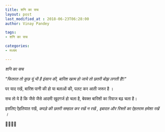 ```yaml
---
title: शनि का सच
layout: post
last_modified_at : 2018-06-23T06:28:00
author: Vinay Pandey

tags:
- शनि का सच

categories:
- मध्यम

---
```


*शनि का सच*

_"फितरत तो कुछ यूं भी है इंसान की,_
_बारिश खत्म हो जाये तो छतरी बोझ लगती है!!"_

पर याद रखें,
बारिश पानी की हो या बलाओं की,
पलट कर आती जरूर है ।

सच तो ये है कि
जैसे जैसे आदमी खुदगर्ज हो चला है,
बेवक्त बारिशों का रिवाज बढ़ चला है।

इसलिए ऐहतियात रखें, 
*कपड़े की छतरी सम्हाल कर रखें न रखें  ,*
*इबादत और रिश्तों का ऐहतराम हमेशा रखें ।*


🙏🌷🌷🙏
